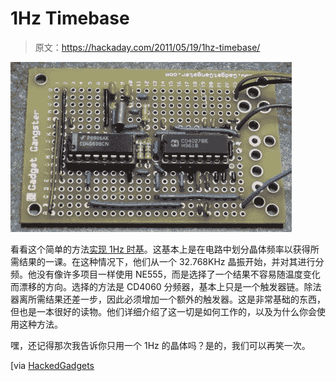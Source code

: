 # 1Hz Timebase

> 原文：<https://hackaday.com/2011/05/19/1hz-timebase/>

![](img/011c9513786a6282edbe71a5bfea6bea.png "diy-1hz-time-base-500x303")

看看这个简单的方法[实现 1Hz 时基](http://hackersbench.com/Projects/1Hz/)。这基本上是在电路中划分晶体频率以获得所需结果的一课。在这种情况下，他们从一个 32.768KHz 晶振开始，并对其进行分频。他没有像许多项目一样使用 NE555，而是选择了一个结果不容易随温度变化而漂移的方向。选择的方法是 CD4060 分频器，基本上只是一个触发器链。除法器离所需结果还差一步，因此必须增加一个额外的触发器。这是非常基础的东西，但也是一本很好的读物。他们详细介绍了这一切是如何工作的，以及为什么你会使用这种方法。

嘿，还记得那次我告诉你只用一个 1Hz 的晶体吗？是的，我们可以再笑一次。

[via [HackedGadgets](http://hackedgadgets.com/2011/05/14/diy-1hz-time-base/)